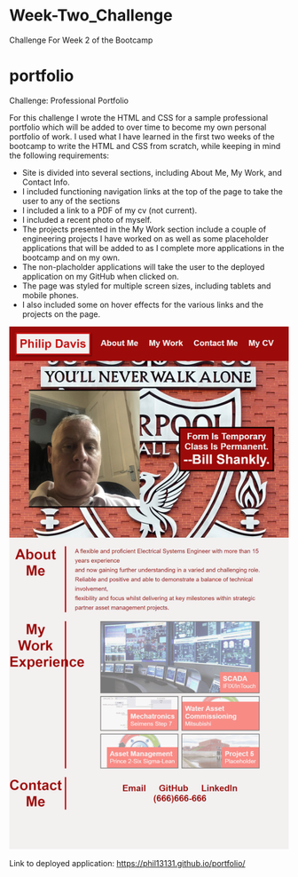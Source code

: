 # Week-Two_Challenge
Challenge For Week 2 of the Bootcamp
# portfolio

Challenge: Professional Portfolio

For this challenge I wrote the HTML and CSS for a sample professional portfolio which will be added to over time to become my own personal portfolio of work. I used what I have learned in the first two weeks of the bootcamp to write the HTML and CSS from scratch, while keeping in mind the following requirements:

- Site is divided into several sections, including About Me, My Work, and Contact Info.
- I included functioning navigation links at the top of the page to take the user to any of the sections
- I included a link to a PDF of my cv (not current).
- I included a recent photo of myself.
- The projects presented in the My Work section include a couple of engineering projects I have worked on  as well as some placeholder applications that will be added to as I complete more applications in the bootcamp and on my own.
- The non-placholder applications will take the user to the deployed application on my GitHub when clicked on.
- The page was styled for multiple screen sizes, including tablets and mobile phones.
- I also included some on hover effects for the various links and the projects on the page.
 

![Project Screenshot](/portfolioscreenshot.png?raw=true)

Link to deployed application:
https://phil13131.github.io/portfolio/

